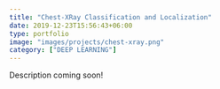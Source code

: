 ```yaml
---
title: "Chest-XRay Classification and Localization"
date: 2019-12-23T15:56:43+06:00
type: portfolio
image: "images/projects/chest-xray.png"
category: ["DEEP LEARNING"]
---
```


Description coming soon!